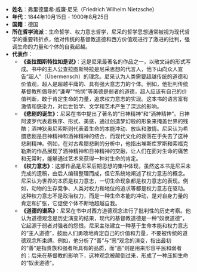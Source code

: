 - **姓名**：弗里德里希·威廉·尼采（Friedrich Wilhelm Nietzsche）
- **年代**：1844年10月15日 - 1900年8月25日
- **国籍**：德国
- **所在哲学流派**：生命哲学、权力意志哲学，尼采的哲学思想通常被视为现代哲学的重要转折点，他对传统的基督教道德和西方价值观进行了激进的批判，强调生命的力量和个体的自我超越。
- **代表作**：
    - **《查拉图斯特拉如是说》**：这是尼采最著名的作品之一，以散文诗的形式写成。书中的主人公查拉图斯特拉是尼采思想的代言人，他下山向众人宣告“超人”（Übermensch）的理念。尼采认为人类需要超越传统的道德和价值观，超人是超越平庸的、具有强大意志力的个体。例如，他批判传统基督教所倡导的“谦卑”“怜悯”等美德是弱者的道德，超人应该有自己的价值判断，敢于肯定生命的力量，追求权力意志的实现。这本书的语言富有激情和感染力，对后世哲学、文学和艺术产生了深远的影响。
    - **《悲剧的诞生》**：尼采在书中提出了著名的“日神精神”和“酒神精神”。日神阿波罗代表着秩序、形式、美感，通过创造梦幻般的形象来掩盖世界的残酷；酒神狄奥尼索斯则代表着生命的本能冲动、放纵和激情。尼采认为希腊悲剧是日神精神和酒神精神的结合，而现代文化的衰落在于失去了这种悲剧精神。例如，在对古希腊悲剧的分析中，他指出埃斯库罗斯和索福克勒斯的作品展现了酒神精神和日神精神的交融，让人们在面对生命的痛苦和无常时，能够通过艺术来获得一种对生命的肯定。
    - **《权力意志》**：这部作品是尼采后期思想的集中体现，虽然这本书是尼采未完成的遗稿，由后人编辑整理而成，但它系统地阐述了权力意志的概念。尼采认为世界的本质是权力意志，一切生命现象都是权力意志的表现。例如，动物的生存竞争、人类对权力和地位的追求等都是权力意志在驱动。这种权力意志不是政治权力，而是一种生命本能的冲动，是对自身力量的肯定和扩张，它促使个体不断地超越自我。
    - **《道德的谱系》**：尼采在书中对西方道德观念进行了批判性的历史考察。他认为道德观念是历史演变的结果，现代的基督教道德是一种“奴隶道德”，它起源于弱者对强者的怨恨。尼采主张建立一种基于生命本能和权力意志的“主人道德”，鼓励人们勇敢地肯定自己的价值和力量，不要被传统的道德观念所束缚。例如，他分析了“善”与“恶”观念的演变，指出最初的“善”是指贵族和强者所具有的品质，而“恶”则是用来形容平民和弱者的；后来在基督教的影响下，这种观念被颠倒过来，形成了一种压抑生命的“奴隶道德”。
